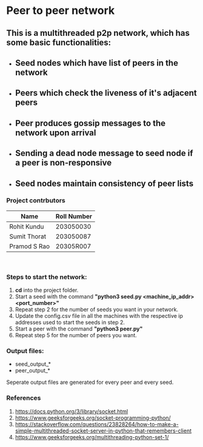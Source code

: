 # Peer to peer network
## This is a multithreaded p2p network, which has some basic functionalities: 
* ## Seed nodes which have list of peers in the network
* ## Peers which check the liveness of it's adjacent peers
* ## Peer produces gossip messages to the network upon arrival
* ## Sending a dead node message to seed node if a peer is non-responsive
* ## Seed nodes maintain consistency of peer lists

### Project contrbutors
Name | Roll Number
--- | --- | 
Rohit Kundu | 203050030
Sumit Thorat | 203050087
Pramod S Rao | 20305R007

<br>

### <b>Steps to start the network:</b>
1) <b>cd</b> into the project folder.
2) Start a seed with the command <b>"python3 seed.py <machine_ip_addr> <port_number>" </b>
3) Repeat step 2 for the number of seeds you want in your network.
4) Update the config.csv file in all the machines with the respective ip addresses used to start the seeds in step 2.
5) Start a peer with the command <b>"python3 peer.py"</b>
6) Repeat step 5 for the number of peers you want.

### Output files: 
* seed_output_*
* peer_output_*

Seperate output files are generated for every peer and every seed.

### References
1) https://docs.python.org/3/library/socket.html
2) https://www.geeksforgeeks.org/socket-programming-python/
3) https://stackoverflow.com/questions/23828264/how-to-make-a-simple-multithreaded-socket-server-in-python-that-remembers-client
4) https://www.geeksforgeeks.org/multithreading-python-set-1/